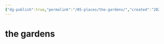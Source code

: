 ```yaml
---
{"dg-publish":true,"permalink":"/05-places/the-gardens/","created":"2024-10-28T09:35:42.859-05:00","updated":"2024-10-28T09:36:04.487-05:00"}
---
```


# the gardens